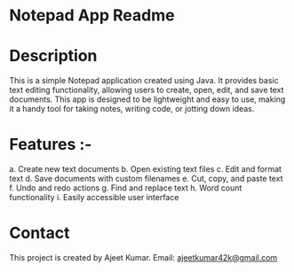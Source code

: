# Notepad App Readme
# Description
This is a simple Notepad application created using Java. It provides basic text editing functionality, allowing users to create, open, edit, and save text documents. This app is designed to be lightweight and easy to use, making it a handy tool for taking notes, writing code, or jotting down ideas.

   # Features :-
a. Create new text documents
b. Open existing text files
c. Edit and format text
d. Save documents with custom filenames
e. Cut, copy, and paste text
f. Undo and redo actions
g. Find and replace text
h. Word count functionality
i. Easily accessible user interface

# Contact
This project is created by Ajeet Kumar.
Email: ajeetkumar42k@gmail.com 
